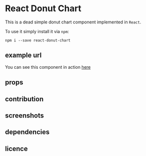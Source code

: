 # React Donut Chart

This is a dead simple donut chart component implemented in `React`. 

To use it simply install it via `npm`: 

`npm i --save react-donut-chart`

## example url 

You can see this component in action [here](https://example.zilahir.now.sh/)

## props

## contribution

## screenshots

## dependencies 

## licence